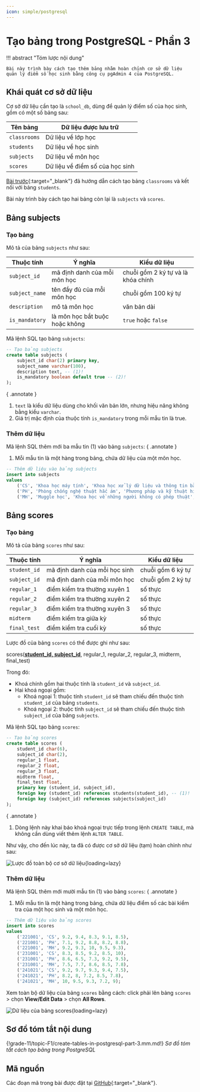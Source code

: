 ```yaml
---
icon: simple/postgresql
---
```


# Tạo bảng trong PostgreSQL - Phần 3

!!! abstract "Tóm lược nội dung"
    
    Bài này trình bày cách tạo thêm bảng nhằm hoàn chỉnh cơ sở dữ liệu quản lý điểm số học sinh bằng công cụ pgAdmin 4 của PostgreSQL.

## Khái quát cơ sở dữ liệu

Cơ sở dữ liệu cần tạo là `school_db`, dùng để quản lý điểm số của học sinh, gồm có một số bảng sau:

| Tên bảng | Dữ liệu được lưu trữ |
| --- | --- |
| `classrooms` | Dữ liệu về lớp học |
| `students` | Dữ liệu về học sinh |
| `subjects` | Dữ liệu về môn học |
| `scores` | Dữ liệu về điểm số của học sinh |

[Bài trước](./create-tables-in-postgresql-part-2.md){:target="_blank"} đã hướng dẫn cách tạo bảng `classrooms` và kết nối với bảng `students`.

Bài này trình bày cách tạo hai bảng còn lại là `subjects` và `scores`.

## Bảng subjects

### Tạo bảng

Mô tả của bảng `subjects` như sau:

| Thuộc tính | Ý nghĩa | Kiểu dữ liệu |
| --- | --- | --- |
| `subject_id` | mã định danh của mỗi môn học | chuỗi gồm 2 ký tự và là khóa chính |
| `subject_name` | tên đầy đủ của mỗi môn học | chuỗi gồm 100 ký tự |
| `description` | mô tả môn học | văn bản dài |
| `is_mandatory` | là môn học bắt buộc hoặc không | `true` hoặc `false` |

Mã lệnh SQL tạo bảng `subjects`:

```sql linenums="57"
-- Tạo bảng subjects
create table subjects (
    subject_id char(2) primary key,
    subject_name varchar(100),
    description text, -- (1)!
    is_mandatory boolean default true -- (2)!
);
```
{ .annotate }

1.	`text` là kiểu dữ liệu dùng cho khối văn bản lớn, nhưng hiệu năng không bằng kiểu `varchar`.
2.	Giá trị mặc định của thuộc tính `is_mandatory` trong mỗi mẫu tin là true.

### Thêm dữ liệu

Mã lệnh SQL thêm mới ba mẫu tin (1) vào bảng `subjects`:
{ .annotate }

1.	Mỗi mẫu tin là một hàng trong bảng, chứa dữ liệu của một môn học.

```sql linenums="65"
-- Thêm dữ liệu vào bảng subjects
insert into subjects
values
	('CS', 'Khoa học máy tính', 'Khoa học xử lý dữ liệu và thông tin bằng máy tính', true),
	('PH', 'Phòng chống nghệ thuật hắc ám', 'Phương pháp và kỹ thuật hiệu quả chống lại nghệ thuật và các sinh vật hắc ám', true),
	('MH', 'Muggle học', 'Khoa học về những người không có phép thuật', false);
```

## Bảng scores

### Tạo bảng

Mô tả của bảng `scores` như sau:

| Thuộc tính | Ý nghĩa | Kiểu dữ liệu |
| --- | --- | --- |
| `student_id` | mã định danh của mỗi học sinh | chuỗi gồm 6 ký tự |
| `subject_id` | mã định danh của mỗi môn học | chuỗi gồm 2 ký tự |
| `regular_1` | điểm kiểm tra thường xuyên 1 | số thực |
| `regular_2` | điểm kiểm tra thường xuyên 2 | số thực |
| `regular_3` | điểm kiểm tra thường xuyên 3 | số thực |
| `midterm` | điểm kiểm tra giữa kỳ | số thực |
| `final_test` | điểm kiểm tra cuối kỳ | số thực |

Lược đồ của bảng `scores` có thể được ghi như sau:

scores(<ins>**student_id, subject_id**</ins>, regular_1, regular_2, regular_3, midterm, final_test)

Trong đó:

- Khoá chính gồm hai thuộc tính là `student_id` và `subject_id`.
- Hai khoá ngoại gồm:
	- Khoá ngoại 1: thuộc tính `student_id` sẽ tham chiếu đến thuộc tính `student_id` của bảng `students`.
	- Khoá ngoại 2: thuộc tính `subject_id` sẽ tham chiếu đến thuộc tính `subject_id` của bảng `subjects`.

Mã lệnh SQL tạo bảng `scores`:

```sql linenums="72"
-- Tạo bảng scores
create table scores (
	student_id char(6),
	subject_id char(2),
	regular_1 float,
	regular_2 float,
	regular_3 float,
	midterm float,
	final_test float,
	primary key (student_id, subject_id),
	foreign key (student_id) references students(student_id), -- (1)!
	foreign key (subject_id) references subjects(subject_id)
);
```
{ .annotate }

1.	Dòng lệnh này khai báo khoá ngoại trực tiếp trong lệnh `CREATE TABLE`, mà không cần dùng viết thêm lệnh `ALTER TABLE`.

Như vậy, cho đến lúc này, ta đã có được cơ sở dữ liệu (tạm) hoàn chỉnh như sau:

![Lược đồ toàn bộ cơ sở dữ liệu](https://api.onedrive.com/v1.0/shares/s!ApQ3j6n6-2wNrt9uhcYkGep8Sb-DTQ/root/content){loading=lazy}

### Thêm dữ liệu

Mã lệnh SQL thêm mới mười mẫu tin (1) vào bảng `scores`:
{ .annotate }

1.	Mỗi mẫu tin là một hàng trong bảng, chứa dữ liệu điểm số các bài kiểm tra của một học sinh và một môn học.

```sql linenums="86"
-- Thêm dữ liệu vào bảng scores
insert into scores
values
    ('221001', 'CS', 9.2, 9.4, 8.3, 9.1, 8.5),
    ('221001', 'PH', 7.1, 9.2, 8.8, 8.2, 8.8),
    ('221001', 'MH', 9.2, 9.3, 10, 9.5, 9.3),
    ('231001', 'CS', 8.3, 8.5, 9.2, 8.5, 10),
    ('231001', 'PH', 8.6, 6.5, 7.3, 9.2, 9.5),
    ('231001', 'MH', 7.5, 7.7, 8.6, 8.5, 7.8),
    ('241021', 'CS', 9.2, 9.7, 9.3, 9.4, 7.5),
    ('241021', 'PH', 8.2, 8, 7.2, 8.5, 7.8),
    ('241021', 'MH', 10, 9.5, 9.3, 7.2, 9);
```

Xem toàn bộ dữ liệu của bảng `scores` bằng cách: click phải lên bảng `scores` > chọn **View/Edit Data** > chọn **All Rows**.

![Dữ liệu của bảng scores](https://api.onedrive.com/v1.0/shares/s!ApQ3j6n6-2wNrt91d0img754XXvvxg/root/content){loading=lazy}

## Sơ đồ tóm tắt nội dung

{!grade-11/topic-F1/create-tables-in-postgresql-part-3.mm.md!}
*Sơ đồ tóm tắt cách tạo bảng trong PostgreSQL*

## Mã nguồn

Các đoạn mã trong bài được đặt tại [GitHub](https://github.com/vtchitruong/gdpt-2018/blob/main/grade-11/topic-f1/school_db_create_3.sql){:target="_blank"}.

